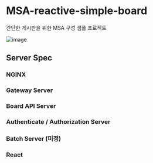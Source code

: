 # MSA-reactive-simple-board
간단한 게시판을 위한 MSA 구성 샘플 프로젝트

![image](https://github.com/user-attachments/assets/567b600c-6075-4197-83a5-fb7f394346d5)


## Server Spec
### NGINX
### Gateway Server
### Board API Server
### Authenticate / Authorization Server
### Batch Server (미정)
### React

